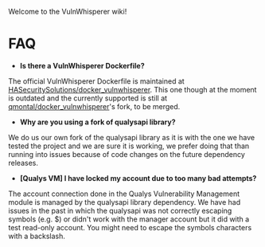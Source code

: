 Welcome to the VulnWhisperer wiki!


# FAQ

* **Is there a VulnWhisperer Dockerfile?**

The official VulnWhisperer Dockerfile is maintained at [HASecuritySolutions/docker_vulnwhisperer](https://github.com/HASecuritySolutions/docker_vulnwhisperer). This one though at the moment is outdated and the currently supported is still at [qmontal/docker_vulnwhisperer](https://github.com/qmontal/docker_vulnwhisperer)'s fork, to be merged.
* **Why are you using a fork of qualysapi library?**

We do us our own fork of the qualysapi library as it is with the one we have tested the project and we are sure it is working, we prefer doing that than running into issues because of code changes on the future dependency releases.
* **[Qualys VM] I have locked my account due to too many bad attempts?**

The account connection done in the Qualys Vulnerability Management module is managed by the qualysapi library dependency. We have had issues in the past in which the qualysapi was not correctly escaping symbols (e.g. $) or didn't work with the manager account but it did with a test read-only account. You might need to escape the symbols characters with a backslash.